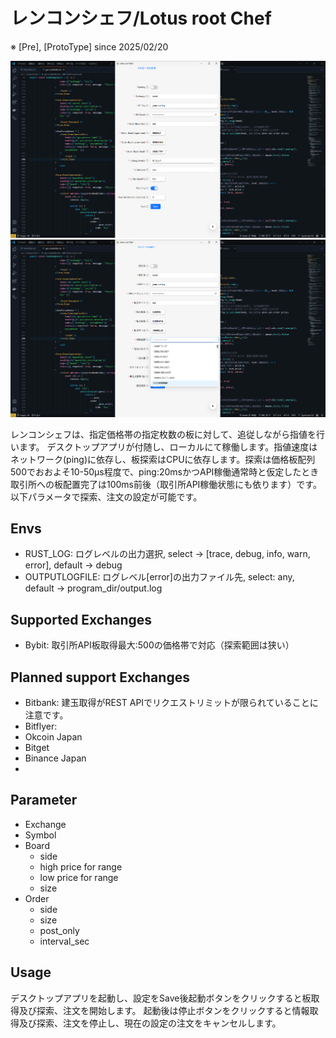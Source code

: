 # レンコンシェフ/Lotus root Chef

※ [Pre], [ProtoType] since 2025/02/20

![summary_en](https://github.com/howlrs/lotus-root-chef/blob/images/images/summary_en.png?raw=true)
![summary_ja](https://github.com/howlrs/lotus-root-chef/blob/images/images/summary_ja.png?raw=true)

レンコンシェフは、指定価格帯の指定枚数の板に対して、追従しながら指値を行います。
デスクトップアプリが付随し、ローカルにて稼働します。指値速度はネットワーク(ping)に依存し、板探索はCPUに依存します。探索は価格板配列500でおおよそ10-50μs程度で、ping:20msかつAPI稼働通常時と仮定したとき取引所への板配置完了は100ms前後（取引所API稼働状態にも依ります）です。
以下パラメータで探索、注文の設定が可能です。

## Envs
- RUST_LOG: ログレベルの出力選択, select -> [trace, debug, info, warn, error], default -> debug
- OUTPUTLOGFILE: ログレベル[error]の出力ファイル先, select: any, default -> program_dir/output.log


## Supported Exchanges
- Bybit: 取引所API板取得最大:500の価格帯で対応（探索範囲は狭い）

## Planned support Exchanges
- Bitbank: 建玉取得がREST APIでリクエストリミットが限られていることに注意です。
- Bitflyer: 
- Okcoin Japan
- Bitget
- Binance Japan
- 

## Parameter
- Exchange
- Symbol
- Board
  - side
  - high price for range
  - low price for range
  - size
- Order
  - side
  - size
  - post_only
  - interval_sec


## Usage
デスクトップアプリを起動し、設定をSave後起動ボタンをクリックすると板取得及び探索、注文を開始します。
起動後は停止ボタンをクリックすると情報取得及び探索、注文を停止し、現在の設定の注文をキャンセルします。